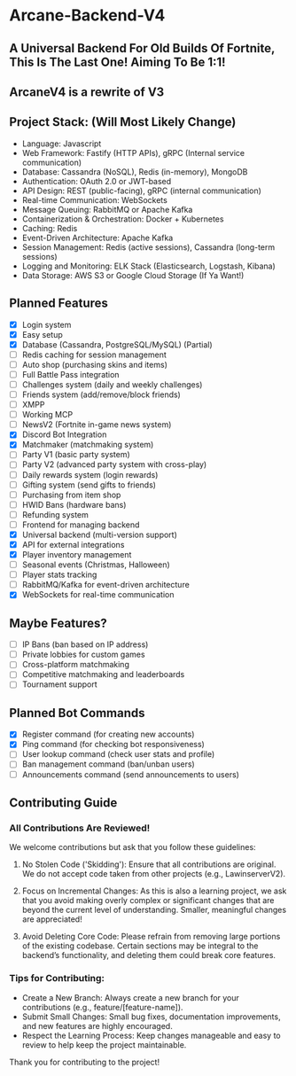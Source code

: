# Arcane-Backend-V4  
## A Universal Backend For Old Builds Of Fortnite, This Is The Last One! Aiming To Be 1:1!

## ArcaneV4 is a rewrite of V3

## Project Stack: (Will Most Likely Change)
- Language: Javascript
- Web Framework: Fastify (HTTP APIs), gRPC (Internal service communication)
- Database: Cassandra (NoSQL), Redis (in-memory), MongoDB
- Authentication: OAuth 2.0 or JWT-based
- API Design: REST (public-facing), gRPC (internal communication)
- Real-time Communication: WebSockets
- Message Queuing: RabbitMQ or Apache Kafka
- Containerization & Orchestration: Docker + Kubernetes
- Caching: Redis
- Event-Driven Architecture: Apache Kafka
- Session Management: Redis (active sessions), Cassandra (long-term sessions)
- Logging and Monitoring: ELK Stack (Elasticsearch, Logstash, Kibana)
- Data Storage: AWS S3 or Google Cloud Storage (If Ya Want!)

## Planned Features  
- [x] Login system  
- [x] Easy setup  
- [x] Database (Cassandra, PostgreSQL/MySQL) (Partial) 
- [ ] Redis caching for session management  
- [ ] Auto shop (purchasing skins and items)  
- [ ] Full Battle Pass integration  
- [ ] Challenges system (daily and weekly challenges)  
- [ ] Friends system (add/remove/block friends)  
- [ ] XMPP  
- [ ] Working MCP
- [ ] NewsV2 (Fortnite in-game news system)  
- [x] Discord Bot Integration  
- [x] Matchmaker (matchmaking system)  
- [ ] Party V1 (basic party system)  
- [ ] Party V2 (advanced party system with cross-play)  
- [ ] Daily rewards system (login rewards)  
- [ ] Gifting system (send gifts to friends)  
- [ ] Purchasing from item shop  
- [ ] HWID Bans (hardware bans)  
- [ ] Refunding system  
- [ ] Frontend for managing backend  
- [x] Universal backend (multi-version support)  
- [x] API for external integrations  
- [x] Player inventory management  
- [ ] Seasonal events (Christmas, Halloween)  
- [ ] Player stats tracking
- [ ] RabbitMQ/Kafka for event-driven architecture  
- [x] WebSockets for real-time communication

## Maybe Features?  
- [ ] IP Bans (ban based on IP address) 
- [ ] Private lobbies for custom games  
- [ ] Cross-platform matchmaking  
- [ ] Competitive matchmaking and leaderboards  
- [ ] Tournament support

## Planned Bot Commands  
- [x] Register command (for creating new accounts)  
- [x] Ping command (for checking bot responsiveness)  
- [ ] User lookup command (check user stats and profile)  
- [ ] Ban management command (ban/unban users)  
- [ ] Announcements command (send announcements to users)

## Contributing Guide

### All Contributions Are Reviewed!  
We welcome contributions but ask that you follow these guidelines:

1. No Stolen Code ('Skidding'): Ensure that all contributions are original. We do not accept code taken from other projects (e.g., LawinserverV2).

2. Focus on Incremental Changes: As this is also a learning project, we ask that you avoid making overly complex or significant changes that are beyond the current level of understanding. Smaller, meaningful changes are appreciated!

3. Avoid Deleting Core Code: Please refrain from removing large portions of the existing codebase. Certain sections may be integral to the backend’s functionality, and deleting them could break core features.

### Tips for Contributing:  
- Create a New Branch: Always create a new branch for your contributions (e.g., feature/[feature-name]).  
- Submit Small Changes: Small bug fixes, documentation improvements, and new features are highly encouraged.  
- Respect the Learning Process: Keep changes manageable and easy to review to help keep the project maintainable.

Thank you for contributing to the project!